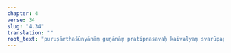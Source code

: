 ```yaml
---
chapter: 4
verse: 34
slug: "4.34"
translation: ""
root_text: "puruṣārthaśūnyānāṃ guṇānāṃ pratiprasavaḥ kaivalyaṃ svarūpapratiṣṭhā vā citiśaktir iti"
---
```


